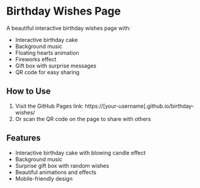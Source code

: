 # Birthday Wishes Page

A beautiful interactive birthday wishes page with:
- Interactive birthday cake
- Background music
- Floating hearts animation
- Fireworks effect
- Gift box with surprise messages
- QR code for easy sharing

## How to Use

1. Visit the GitHub Pages link: https://[your-username].github.io/birthday-wishes/
2. Or scan the QR code on the page to share with others

## Features

- Interactive birthday cake with blowing candle effect
- Background music
- Surprise gift box with random wishes
- Beautiful animations and effects
- Mobile-friendly design
